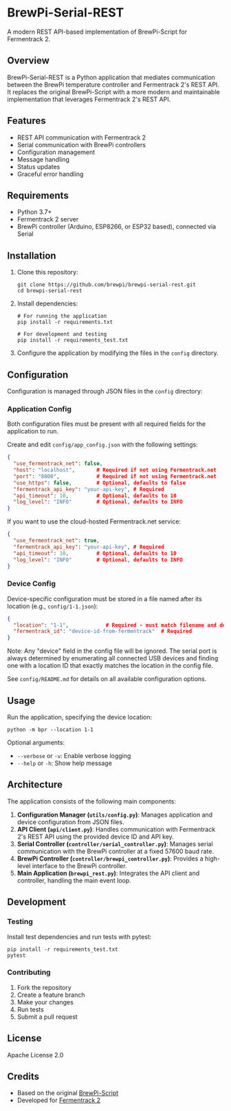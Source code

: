 # BrewPi-Serial-REST

A modern REST API-based implementation of BrewPi-Script for Fermentrack 2.

## Overview

BrewPi-Serial-REST is a Python application that mediates communication between the BrewPi temperature controller and Fermentrack 2's REST API. It replaces the original BrewPi-Script with a more modern and maintainable implementation that leverages Fermentrack 2's REST API.

## Features

- REST API communication with Fermentrack 2
- Serial communication with BrewPi controllers
- Configuration management
- Message handling
- Status updates
- Graceful error handling

## Requirements

- Python 3.7+
- Fermentrack 2 server
- BrewPi controller (Arduino, ESP8266, or ESP32 based), connected via Serial

## Installation

1. Clone this repository:
   ```
   git clone https://github.com/brewpi/brewpi-serial-rest.git
   cd brewpi-serial-rest
   ```

2. Install dependencies:
   ```
   # For running the application
   pip install -r requirements.txt
   
   # For development and testing
   pip install -r requirements_test.txt
   ```

3. Configure the application by modifying the files in the `config` directory.

## Configuration

Configuration is managed through JSON files in the `config` directory:

### Application Config

Both configuration files must be present with all required fields for the application to run.

Create and edit `config/app_config.json` with the following settings:

```json
{
  "use_fermentrack_net": false,
  "host": "localhost",       # Required if not using Fermentrack.net
  "port": "8000",            # Required if not using Fermentrack.net
  "use_https": false,        # Optional, defaults to false
  "fermentrack_api_key": "your-api-key", # Required
  "api_timeout": 10,         # Optional, defaults to 10
  "log_level": "INFO"        # Optional, defaults to INFO
}
```

If you want to use the cloud-hosted Fermentrack.net service:

```json
{
  "use_fermentrack_net": true,
  "fermentrack_api_key": "your-api-key", # Required
  "api_timeout": 10,         # Optional, defaults to 10
  "log_level": "INFO"        # Optional, defaults to INFO
}
```

### Device Config

Device-specific configuration must be stored in a file named after its location (e.g., `config/1-1.json`):

```json
{
  "location": "1-1",            # Required - must match filename and defines the USB port
  "fermentrack_id": "device-id-from-fermentrack"  # Required
}
```

Note: Any "device" field in the config file will be ignored. The serial port is always determined by enumerating all connected USB devices and finding one with a location ID that exactly matches the location in the config file.

See `config/README.md` for details on all available configuration options.

## Usage

Run the application, specifying the device location:

```
python -m bpr --location 1-1
```

Optional arguments:
- `--verbose` or `-v`: Enable verbose logging
- `--help` or `-h`: Show help message

## Architecture

The application consists of the following main components:

1. **Configuration Manager (`utils/config.py`)**: Manages application and device configuration from JSON files.
2. **API Client (`api/client.py`)**: Handles communication with Fermentrack 2's REST API using the provided device ID and API key.
3. **Serial Controller (`controller/serial_controller.py`)**: Manages serial communication with the BrewPi controller at a fixed 57600 baud rate.
4. **BrewPi Controller (`controller/brewpi_controller.py`)**: Provides a high-level interface to the BrewPi controller.
5. **Main Application (`brewpi_rest.py`)**: Integrates the API client and controller, handling the main event loop.

## Development

### Testing

Install test dependencies and run tests with pytest:

```
pip install -r requirements_test.txt
pytest
```

### Contributing

1. Fork the repository
2. Create a feature branch
3. Make your changes
4. Run tests
5. Submit a pull request

## License

Apache License 2.0

## Credits

- Based on the original [BrewPi-Script](https://github.com/BrewPi/brewpi-script)
- Developed for [Fermentrack 2](https://github.com/thorrak/fermentrack)
